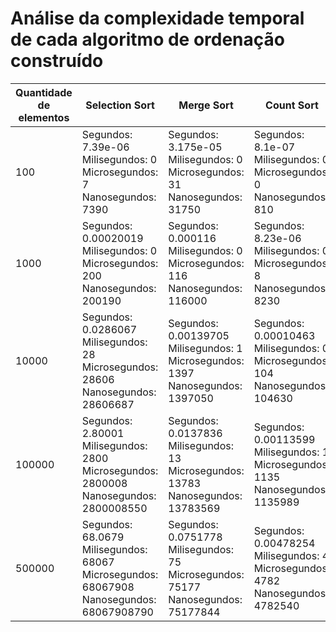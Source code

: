 # Análise da complexidade temporal de cada algoritmo de ordenação construído

| Quantidade de elementos | Selection Sort | Merge Sort | Count Sort |
|-------------------------|----------------|------------|------------|
|100| Segundos: 7.39e-06 Milisegundos: 0 Microsegundos: 7 Nanosegundos: 7390 | Segundos: 3.175e-05 Milisegundos: 0 Microsegundos: 31 Nanosegundos: 31750 | Segundos: 8.1e-07 Milisegundos: 0 Microsegundos: 0 Nanosegundos: 810|
|1000| Segundos: 0.00020019 Milisegundos: 0 Microsegundos: 200 Nanosegundos: 200190 | Segundos: 0.000116 Milisegundos: 0 Microsegundos: 116 Nanosegundos: 116000 | Segundos: 8.23e-06 Milisegundos: 0 Microsegundos: 8 Nanosegundos: 8230|
|10000| Segundos: 0.0286067 Milisegundos: 28 Microsegundos: 28606 Nanosegundos: 28606687 | Segundos: 0.00139705 Milisegundos: 1 Microsegundos: 1397 Nanosegundos: 1397050 | Segundos: 0.00010463 Milisegundos: 0 Microsegundos: 104 Nanosegundos: 104630|
|100000| Segundos: 2.80001 Milisegundos: 2800 Microsegundos: 2800008 Nanosegundos: 2800008550 | Segundos: 0.0137836 Milisegundos: 13 Microsegundos: 13783 Nanosegundos: 13783569 | Segundos: 0.00113599 Milisegundos: 1 Microsegundos: 1135 Nanosegundos: 1135989|
|500000| Segundos: 68.0679 Milisegundos: 68067 Microsegundos: 68067908 Nanosegundos: 68067908790 | Segundos: 0.0751778 Milisegundos: 75 Microsegundos: 75177 Nanosegundos: 75177844 | Segundos: 0.00478254 Milisegundos: 4 Microsegundos: 4782 Nanosegundos: 4782540|
